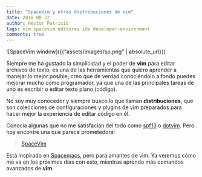 ```yaml
---
title: "SpaceVim y otras distribuciones de vim"
date: 2018-08-22
author: Héctor Patricio
tags: vim spacevim editores ide developer-environment
comments: true
---
```


![SpaceVim window]({{"assets/images/sp.png" | absolute_url}})

Siempre me ha gustado la simplicidad y el poder de **vim** para editar archivos de texto, es una de las herramientas que quiero aprender a manejar lo mejor posible, creo que de verdad conociéndolo a fondo puedes mejorar mucho como programador, ya que una de las principales tareas de uno es escribir o editar texto plano (código).

No soy muy conocedor y siempre busco lo que llaman **distribuciones**, que son colecciones de configuraciones y plugins de vim preparados para hacer mejor la experiencia de editar código en él.

Conocía algunas que no me satisfacían del todo como [spf13](https://github.com/spf13/spf13-vim) o [dotvim](https://github.com/astrails/dotvim). Pero hoy encontré una que parece prometedora:

> [SpaceVim](https://github.com/SpaceVim/SpaceVim)

Está inspirado en [Spacemacs](http://spacemacs.org/), pero para amantes de vim. Ya veremos cómo me va en los próximos días con esto, mientras aprendo más comandos avanzados de **vim**.